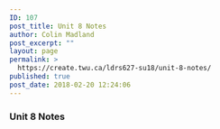 ```yaml
---
ID: 107
post_title: Unit 8 Notes
author: Colin Madland
post_excerpt: ""
layout: page
permalink: >
  https://create.twu.ca/ldrs627-su18/unit-8-notes/
published: true
post_date: 2018-02-20 12:24:06
---
```

### Unit 8 Notes